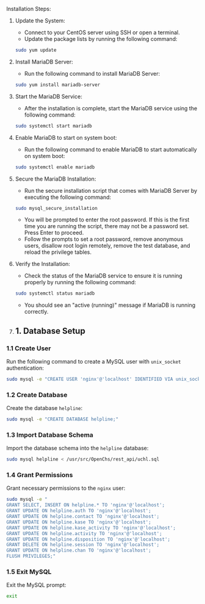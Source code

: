 Installation Steps:

1. Update the System:
    * Connect to your CentOS server using SSH or open a terminal.
    * Update the package lists by running the following command:

    ```bash
    sudo yum update
    ```

2. Install MariaDB Server:
    * Run the following command to install MariaDB Server:

    ```bash
    sudo yum install mariadb-server
    ```

3. Start the MariaDB Service:
    * After the installation is complete, start the MariaDB service using the following command:

    ```bash
    sudo systemctl start mariadb
    ```

4. Enable MariaDB to start on system boot:
    * Run the following command to enable MariaDB to start automatically on system boot:

    ```bash
    sudo systemctl enable mariadb
    ```

5. Secure the MariaDB Installation:
    * Run the secure installation script that comes with MariaDB Server by executing the following command:

    ```bash
    sudo mysql_secure_installation
    ```

    * You will be prompted to enter the root password. If this is the first time you are running the script, there may not be a password set. Press Enter to proceed.
    * Follow the prompts to set a root password, remove anonymous users, disallow root login remotely, remove the test database, and reload the privilege tables.

6. Verify the Installation:
    * Check the status of the MariaDB service to ensure it is running properly by running the following command:

    ```bash
    sudo systemctl status mariadb
    ```

    * You should see an "active (running)" message if MariaDB is running correctly.

7. ## 1. Database Setup

### 1.1 Create User
Run the following command to create a MySQL user with `unix_socket` authentication:
```bash
sudo mysql -e "CREATE USER 'nginx'@'localhost' IDENTIFIED VIA unix_socket;"
```

### 1.2 Create Database
Create the database `helpline`:
```bash
sudo mysql -e "CREATE DATABASE helpline;"
```

### 1.3 Import Database Schema
Import the database schema into the `helpline` database:
```bash
sudo mysql helpline < /usr/src/OpenChs/rest_api/uchl.sql
```

### 1.4 Grant Permissions
Grant necessary permissions to the `nginx` user:
```bash
sudo mysql -e "
GRANT SELECT, INSERT ON helpline.* TO 'nginx'@'localhost';
GRANT UPDATE ON helpline.auth TO 'nginx'@'localhost';
GRANT UPDATE ON helpline.contact TO 'nginx'@'localhost';
GRANT UPDATE ON helpline.kase TO 'nginx'@'localhost';
GRANT UPDATE ON helpline.kase_activity TO 'nginx'@'localhost';
GRANT UPDATE ON helpline.activity TO 'nginx'@'localhost';
GRANT UPDATE ON helpline.disposition TO 'nginx'@'localhost';
GRANT DELETE ON helpline.session TO 'nginx'@'localhost';
GRANT UPDATE ON helpline.chan TO 'nginx'@'localhost';
FLUSH PRIVILEGES;"
```

### 1.5 Exit MySQL
Exit the MySQL prompt:
```bash
exit
```